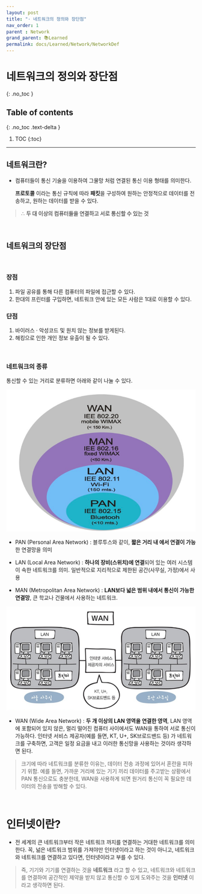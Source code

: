 ```yaml
---
layout: post
title: "· 네트워크의 정의와 장단점"
nav_order: 1
parent : Network
grand_parent: 📚Learned
permalink: docs/Learned/Network/NetworkDef
---
```


# 네트워크의 정의와 장단점
{: .no_toc }

## Table of contents
{: .no_toc .text-delta }

1. TOC
{:toc}

---



## 네트워크란?

- 컴퓨터들이 통신 기술을 이용하여 그물망 처럼 연결된 통신 이용 형태를 의미한다.

  **프로토콜** 이라는 통신 규칙에 따라 **패킷**을 구성하여 원하는 안정적으로 데이터를 전송하고, 원하는 데이터를 받을 수 있다.



>∴ **두 대 이상의 컴퓨터들을 연결하고 서로 통신할 수 있는 것**



<br>



## 네트워크의 장단점

<br>

### 장점

1. 파일 공유를 통해 다른 컴퓨터의 파일에 접근할 수 있다.
2. 한대의 프린터를 구입하면, 네트워크 안에 있는 모든 사람은 1대로 이용할 수 있다.



### 단점

1. 바이러스 · 악성코드 및 원치 않는 정보를 받게된다.
2. 해킹으로 인한 개인 정보 유출이 될 수 있다.



<br>



### 네트워크의 종류

통신할 수 있는 거리로 분류하면 아래와 같이 나눌 수 있다.


<p align="center">
<img src="https://raw.githubusercontent.com/buinq/imageServer/main/img/image-20221121194510122.png" alt="image-20221121194510122"  />
</p>

- PAN (Personal Area Network) : 블루투스와 같이, **짧은 거리 내 에서 연결이 가능**한 연결망을 의미



- LAN (Local Area Network) : **하나의 장비(스위치)에 연결**되어 있는 여러 시스템이 속한 네트워크를 의미. 일반적으로 지리적으로 제한된 공간(사무실, 가정)에서 사용



- MAN (Metropolitan Area Network) : **LAN보다 넓은 범위 내에서 통신이 가능한 연결망**, 큰 학교나 건물에서 사용하는 네트워크.

<p align="center">
<img src="https://raw.githubusercontent.com/buinq/imageServer/main/img/image-20221121195928892.png" alt="image-20221121195928892" style="zoom: 67%;" />
</p>

- WAN (Wide Area Network) : **두 개 이상의 LAN 영역을 연결한 영역**, LAN 영역에 포함되어 있지 않은, 멀리 떨어진 컴퓨터 사이에서도 WAN을 통하여 서로 통신이 가능하다. 인터넷 서비스 제공자(예를 들면, KT, U+, SK브로드밴드 등) 가 네트워크를 구축하면, 고객은 일정 요금을 내고 이러한 통신망을 사용하는 것이라 생각하면 된다.



> 크기에 따라 네트워크를 분류한 이유는, 데이터 전송 과정에 있어서 혼란을 피하기 위함. 예를 들면, 가까운 거리에 있는 기기 끼리 데이터를 주고받는 상황에서 PAN 통신으로도 충분한데, WAN을 사용하게 되면 원거리 통신이 꼭 필요한 데이터의 전송을 방해할 수 있다.


<br>


# 인터넷이란?

- 전 세계의 큰 네트워크부터 작은 네트워크 까지를 연결하는 거대한 네트워크를 의미한다. 꼭, 넒은 네트워크 범위를 가져야만 인터넷이라고 하는 것이 아니고, 네트워크와 네트워크를 연결하고 있다면, 인터넷이라고 부를 수 있다.





> 즉, 기기와 기기를 연결하는 것을 **네트워크** 라고 할 수 있고, 네트워크와 네트워크를 연결하여 공간적인 제약을 받지 않고 통신할 수 있게 도와주는 것을 **인터넷** 이라고 생각하면 된다.






